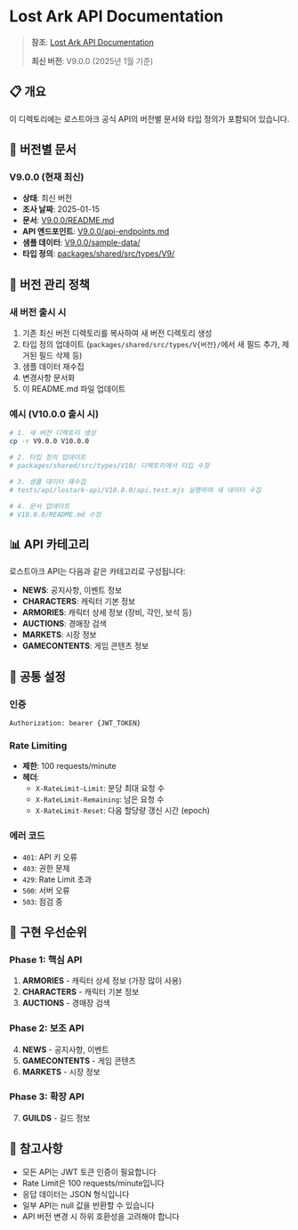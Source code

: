 # Lost Ark API Documentation

> **참조**:
> [Lost Ark API Documentation](https://developer-lostark.game.onstove.com/getting-started)
>
> **최신 버전**: V9.0.0 (2025년 1월 기준)

## 📋 개요

이 디렉토리에는 로스트아크 공식 API의 버전별 문서와 타입 정의가 포함되어
있습니다.

## 📁 버전별 문서

### V9.0.0 (현재 최신)

- **상태**: 최신 버전
- **조사 날짜**: 2025-01-15
- **문서**: [V9.0.0/README.md](./V9.0.0/README.md)
- **API 엔드포인트**: [V9.0.0/api-endpoints.md](./V9.0.0/api-endpoints.md)
- **샘플 데이터**: [V9.0.0/sample-data/](./V9.0.0/sample-data/)
- **타입 정의**:
  [packages/shared/src/types/V9/](../../packages/shared/src/types/V9/)

## 🔄 버전 관리 정책

### 새 버전 출시 시

1. 기존 최신 버전 디렉토리를 복사하여 새 버전 디렉토리 생성
2. 타입 정의 업데이트 (`packages/shared/src/types/V{버전}/`에서 새 필드 추가,
   제거된 필드 삭제 등)
3. 샘플 데이터 재수집
4. 변경사항 문서화
5. 이 README.md 파일 업데이트

### 예시 (V10.0.0 출시 시)

```bash
# 1. 새 버전 디렉토리 생성
cp -r V9.0.0 V10.0.0

# 2. 타입 정의 업데이트
# packages/shared/src/types/V10/ 디렉토리에서 타입 수정

# 3. 샘플 데이터 재수집
# tests/api/lostark-api/V10.0.0/api.test.mjs 실행하여 새 데이터 수집

# 4. 문서 업데이트
# V10.0.0/README.md 수정
```

## 📊 API 카테고리

로스트아크 API는 다음과 같은 카테고리로 구성됩니다:

- **NEWS**: 공지사항, 이벤트 정보
- **CHARACTERS**: 캐릭터 기본 정보
- **ARMORIES**: 캐릭터 상세 정보 (장비, 각인, 보석 등)
- **AUCTIONS**: 경매장 검색
- **MARKETS**: 시장 정보
- **GAMECONTENTS**: 게임 콘텐츠 정보

## 🔧 공통 설정

### 인증

```
Authorization: bearer {JWT_TOKEN}
```

### Rate Limiting

- **제한**: 100 requests/minute
- **헤더**:
  - `X-RateLimit-Limit`: 분당 최대 요청 수
  - `X-RateLimit-Remaining`: 남은 요청 수
  - `X-RateLimit-Reset`: 다음 할당량 갱신 시간 (epoch)

### 에러 코드

- `401`: API 키 오류
- `403`: 권한 문제
- `429`: Rate Limit 초과
- `500`: 서버 오류
- `503`: 점검 중

## 🚀 구현 우선순위

### Phase 1: 핵심 API

1. **ARMORIES** - 캐릭터 상세 정보 (가장 많이 사용)
2. **CHARACTERS** - 캐릭터 기본 정보
3. **AUCTIONS** - 경매장 검색

### Phase 2: 보조 API

4. **NEWS** - 공지사항, 이벤트
5. **GAMECONTENTS** - 게임 콘텐츠
6. **MARKETS** - 시장 정보

### Phase 3: 확장 API

7. **GUILDS** - 길드 정보

## 📝 참고사항

- 모든 API는 JWT 토큰 인증이 필요합니다
- Rate Limit은 100 requests/minute입니다
- 응답 데이터는 JSON 형식입니다
- 일부 API는 null 값을 반환할 수 있습니다
- API 버전 변경 시 하위 호환성을 고려해야 합니다
